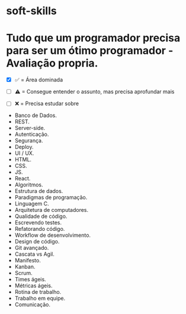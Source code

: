 # soft-skills
# Tudo que um programador precisa para ser um ótimo programador - Avaliação propria.


- [X] ✅ = Área dominada
- [ ] ⚠ = Consegue entender o assunto, mas precisa aprofundar mais
- [ ] ❌ = Precisa estudar sobre


- Banco de Dados.
- REST.
- Server-side.
- Autenticação.
- Segurança.
- Deploy.
- UI / UX.
- HTML.
- CSS.
- JS.
- React.
- Algoritmos.
- Estrutura de dados.
- Paradigmas de programação.
- Linguagem C.
- Arquitetura de computadores.
- Qualidade de código.
- Escrevendo testes.
- Refatorando código.
- Workflow de desenvolvimento.
- Design de código.
- Git avançado.
- Cascata vs Agil.
- Manifesto.
- Kanban.
- Scrum.
- Times ágeis.
- Métricas ágeis.
- Rotina de trabalho.
- Trabalho em equipe.
- Comunicação.

